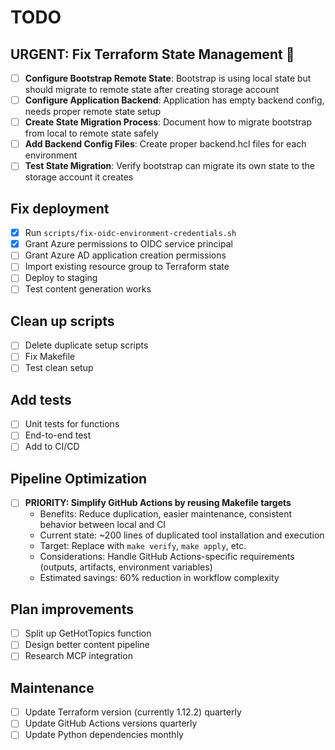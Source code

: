 # TODO

## **URGENT: Fix Terraform State Management** 🚨
- [ ] **Configure Bootstrap Remote State**: Bootstrap is using local state but should migrate to remote state after creating storage account
- [ ] **Configure Application Backend**: Application has empty backend config, needs proper remote state setup
- [ ] **Create State Migration Process**: Document how to migrate bootstrap from local to remote state safely
- [ ] **Add Backend Config Files**: Create proper backend.hcl files for each environment
- [ ] **Test State Migration**: Verify bootstrap can migrate its own state to the storage account it creates

## Fix deployment
- [x] Run `scripts/fix-oidc-environment-credentials.sh`
- [x] Grant Azure permissions to OIDC service principal  
- [ ] Grant Azure AD application creation permissions
- [ ] Import existing resource group to Terraform state
- [ ] Deploy to staging
- [ ] Test content generation works

## Clean up scripts
- [ ] Delete duplicate setup scripts
- [ ] Fix Makefile
- [ ] Test clean setup

## Add tests
- [ ] Unit tests for functions
- [ ] End-to-end test
- [ ] Add to CI/CD

## Pipeline Optimization
- [ ] **PRIORITY: Simplify GitHub Actions by reusing Makefile targets**
  - Benefits: Reduce duplication, easier maintenance, consistent behavior between local and CI
  - Current state: ~200 lines of duplicated tool installation and execution
  - Target: Replace with `make verify`, `make apply`, etc.
  - Considerations: Handle GitHub Actions-specific requirements (outputs, artifacts, environment variables)
  - Estimated savings: 60% reduction in workflow complexity

## Plan improvements
- [ ] Split up GetHotTopics function
- [ ] Design better content pipeline
- [ ] Research MCP integration

## Maintenance
- [ ] Update Terraform version (currently 1.12.2) quarterly
- [ ] Update GitHub Actions versions quarterly
- [ ] Update Python dependencies monthly
